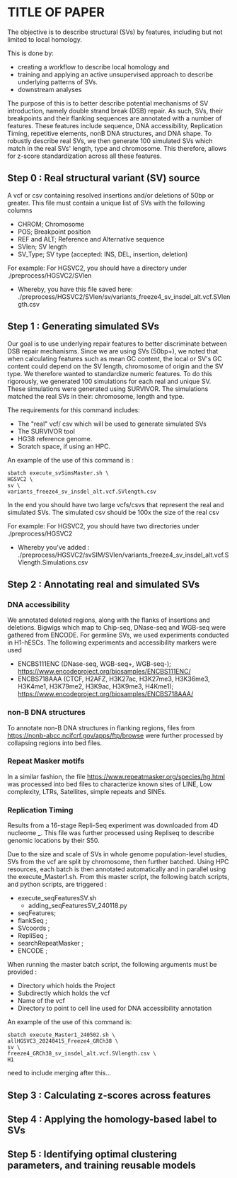 # TITLE OF PAPER

The objective is to describe structural (SVs) by features, including but not limited to local homology. 

This is done by:
- creating a workflow to describe local homology and
- training and applying an active unsupervised approach to describe underlying patterns of SVs.
- downstream analyses
  
The purpose of this is to better describe potential mechanisms of SV introduction, namely double strand break (DSB) repair. As such, SVs, their breakpoints and their flanking sequences are annotated with a number of features. These features include sequence, DNA accessibility, Replication Timing, repetitive elements, nonB DNA structures, and DNA shape. To robustly describe real SVs, we then generate 100 simulated SVs which match in the real SVs' length, type and chromosome. This therefore, allows for z-score standardization across all these features. 

## Step 0 : Real structural variant (SV) source

A vcf or csv containing resolved insertions and/or deletions of 50bp or greater. This file must contain a unique list of SVs with the following columns

-  CHROM; Chromosome
-  POS; Breakpoint position
-  REF and ALT; Reference and Alternative sequence
-  SVlen; SV length
-  SV_Type; SV type (accepted: INS, DEL, insertion, deletion)

For example: For HGSVC2, you should have a directory under ./preprocess/HGSVC2/SVlen
- Whereby, you have this file saved here: ./preprocess/HGSVC2/SVlen/sv/variants_freeze4_sv_insdel_alt.vcf.SVlength.csv

## Step 1 : Generating simulated SVs

Our goal is to use underlying repair features to better discriminate between DSB repair mechanisms. Since we are using SVs (50bp+), we noted that when calculating features such as mean GC content, the local or SV's GC content could depend on the SV length, chromosome of origin and the SV type. We therefore wanted to standardize numeric features. To do this rigorously, we generated 100 simulations for each real and unique SV. These simulations were generated using SURVIVOR. The simulations matched the real SVs in their: chromosome, length and type. 

The requirements for this command includes: 
- The "real" vcf/ csv which will be used to generate simulated SVs
- The SURVIVOR tool
- HG38 reference genome. 
- Scratch space, if using an HPC.

An example of the use of this command is : 

```
sbatch execute_svSimsMaster.sh \
HGSVC2 \
sv \
variants_freeze4_sv_insdel_alt.vcf.SVlength.csv
```

In the end you should have two large vcfs/csvs that represent the real and simulated SVs. The simulated csv should be 100x the size of the real csv

For example: For HGSVC2, you should have two directories under ./preprocess/HGSVC2
- Whereby you've added : ./preprocess/HGSVC2/svSIM/SVlen/variants_freeze4_sv_insdel_alt.vcf.SVlength.Simulations.csv

## Step 2 : Annotating real and simulated SVs



### DNA accessibility

We annotated deleted regions, along with the flanks of insertions and deletions. Bigwigs which map to Chip-seq, DNase-seq and WGB-seq were gathered from ENCODE. For germline SVs, we used experiments conducted in H1-hESCs. The following experiments and accessibility markers were used

- ENCBS111ENC (DNase-seq, WGB-seq+, WGB-seq-); https://www.encodeproject.org/biosamples/ENCBS111ENC/ 
- ENCBS718AAA (CTCF, H2AFZ, H3K27ac, H3K27me3, H3K36me3, H3K4me1, H3K79me2, H3K9ac, H3K9me3, H4Kme1); https://www.encodeproject.org/biosamples/ENCBS718AAA/

### non-B DNA structures

To annotate non-B DNA structures in flanking regions, files from https://nonb-abcc.ncifcrf.gov/apps/ftp/browse were further processed by collapsing regions into bed files. 

### Repeat Masker motifs

In a similar fashion, the file https://www.repeatmasker.org/species/hg.html was processed into bed files to characterize known sites of LINE, Low complexity, LTRs, Satellites, simple repeats and SINEs. 

### Replication Timing 

Results from a 16-stage Repli-Seq experiment was downloaded from 4D nucleome _. This file was further processed using Repliseq to describe genomic locations by their S50. 


Due to the size and scale of SVs in whole genome population-level studies, SVs from the vcf are split by chromosome, then further batched. Using HPC resources, each batch is then annotated automatically and in parallel using the execute_Master1.sh. From this master script, the following batch scripts, and python scripts, are triggered :

- execute_seqFeaturesSV.sh
  - adding_seqFeaturesSV_240118.py
- seqFeatures;
- flankSeq ;
- SVcoords ;
- RepliSeq ;
- searchRepeatMasker ;
- ENCODE ;

When running the master batch script, the following arguments must be provided : 

- Directory which holds the Project
- Subdirectly which holds the vcf
- Name of the vcf
- Directory to point to cell line used for DNA accessibility annotation

An example of the use of this command is: 
```
sbatch execute_Master1_240502.sh \
allHGSVC3_20240415_Freeze4_GRCh38 \
sv \
freeze4_GRCh38_sv_insdel_alt.vcf.SVlength.csv \
H1
```
need to include merging after this... 

## Step 3 : Calculating z-scores across features

## Step 4 : Applying the homology-based label to SVs

## Step 5 : Identifying optimal clustering parameters, and training reusable models  




